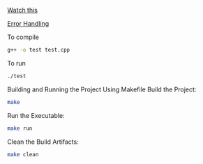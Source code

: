 [Watch this](https://youtu.be/2YfM-HxQd_8?si=dehUuyXUIc4uK972)

[Error Handling](https://youtu.be/IZiUT-ipnj0?si=s-z2K9hOL3de16jX)

To compile
```bash
g++ -o test test.cpp
```

To run
```bash
./test
```

Building and Running the Project Using Makefile
Build the Project:

```sh
make
```

Run the Executable:
```sh
make run
```

Clean the Build Artifacts:
```sh
make clean
```
